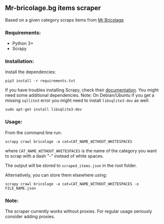 ## Mr-bricolage.bg items scraper

Based on a given category scraps items from [Mr Bricolage](https://mr-bricolage.bg)

### Requirements:

* Python 3+
* Scrapy

### Installation:

Install the dependencies:
```
pip3 install -r requirements.txt
```
If you have troubles installing Scrapy, check their [documentation](https://doc.scrapy.org/en/latest/intro/install.html).
You might need some additional dependencies.
Note: On Debian/Ubuntu if you get a missing ```sqllite3``` error you might need to install ```libsqlite3-dev``` as well:
```
sudo apt-get install libsqlite3-dev
```

### Usage:
From the command line run:

``` 
scrapy crawl bricolage -a cat=CAT_NAME_WITHOUT_WHITESPACES
```
where ```CAT_NAME_WITHOUT_WHITESPACES``` is the name of the category you want to scrap with a dash "-"
instead of white spaces.

The output will be stored to ```scraped_items.json``` in the root folder. 

Alternatively, you can store them elsewhere using:
``` 
scrapy crawl bricolage -a cat=CAT_NAME_WITHOUT_WHITESPACES -o FILE_NAME.json
```

### Note:

The scraper currently works without proxies. For regular usage seriously consider adding proxies.
